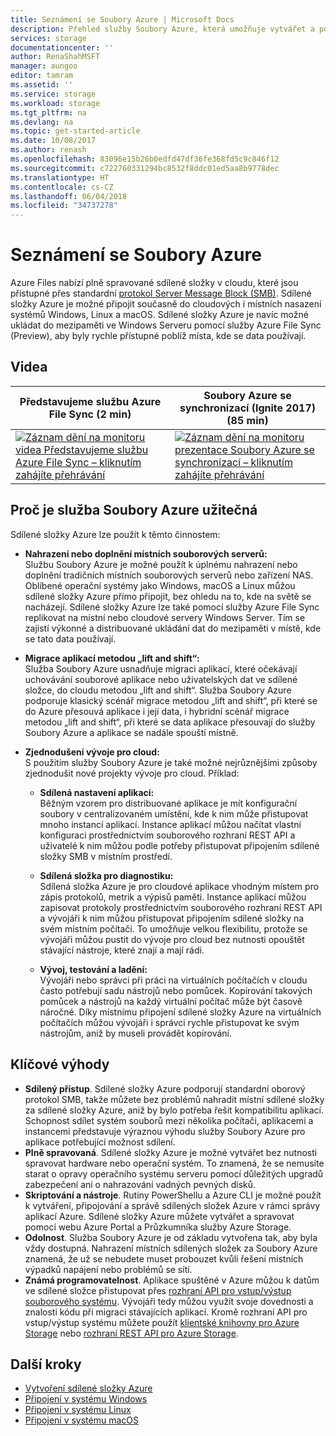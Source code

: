 ```yaml
---
title: Seznámení se Soubory Azure | Microsoft Docs
description: Přehled služby Soubory Azure, která umožňuje vytvářet a používat sdílené složky souborů sítě v cloudu s využitím standardního průmyslového protokolu SMB.
services: storage
documentationcenter: ''
author: RenaShahMSFT
manager: aungoo
editor: tamram
ms.assetid: ''
ms.service: storage
ms.workload: storage
ms.tgt_pltfrm: na
ms.devlang: na
ms.topic: get-started-article
ms.date: 10/08/2017
ms.author: renash
ms.openlocfilehash: 83096e15b26b0edfd47df36fe368fd5c9c846f12
ms.sourcegitcommit: c722760331294bc8532f8ddc01ed5aa8b9778dec
ms.translationtype: HT
ms.contentlocale: cs-CZ
ms.lasthandoff: 06/04/2018
ms.locfileid: "34737278"
---
```

# <a name="introduction-to-azure-files"></a>Seznámení se Soubory Azure
Azure Files nabízí plně spravované sdílené složky v cloudu, které jsou přístupné přes standardní [protokol Server Message Block (SMB)](https://msdn.microsoft.com/library/windows/desktop/aa365233.aspx). Sdílené složky Azure je možné připojit současně do cloudových i místních nasazení systémů Windows, Linux a macOS. Sdílené složky Azure je navíc možné ukládat do mezipaměti ve Windows Serveru pomocí služby Azure File Sync (Preview), aby byly rychle přístupné poblíž místa, kde se data používají.

## <a name="videos"></a>Videa
| Představujeme službu Azure File Sync (2 min) | Soubory Azure se synchronizací (Ignite 2017) (85 min)  |
|-|-|
| [![Záznam dění na monitoru videa Představujeme službu Azure File Sync – kliknutím zahájíte přehrávání](./media/storage-files-introduction/azure-file-sync-video-snapshot.png)](https://www.youtube.com/watch?v=Zm2w8-TRn-o) | [![Záznam dění na monitoru prezentace Soubory Azure se synchronizací – kliknutím zahájíte přehrávání](./media/storage-files-introduction/azure-files-ignite-2017-video.png)](https://www.youtube.com/watch?v=r26jWDGF_rg) |

## <a name="why-azure-files-is-useful"></a>Proč je služba Soubory Azure užitečná
Sdílené složky Azure lze použít k těmto činnostem:

* **Nahrazení nebo doplnění místních souborových serverů:**  
    Službu Soubory Azure je možné použít k úplnému nahrazení nebo doplnění tradičních místních souborových serverů nebo zařízení NAS. Oblíbené operační systémy jako Windows, macOS a Linux můžou sdílené složky Azure přímo připojit, bez ohledu na to, kde na světě se nacházejí. Sdílené složky Azure lze také pomocí služby Azure File Sync replikovat na místní nebo cloudové servery Windows Server. Tím se zajistí výkonné a distribuované ukládání dat do mezipaměti v místě, kde se tato data používají.

* **Migrace aplikací metodou „lift and shift“:**  
    Služba Soubory Azure usnadňuje migraci aplikací, které očekávají uchovávání souborové aplikace nebo uživatelských dat ve sdílené složce, do cloudu metodou „lift and shift“. Služba Soubory Azure podporuje klasický scénář migrace metodou „lift and shift“, při které se do Azure přesouvá aplikace i její data, i hybridní scénář migrace metodou „lift and shift“, při které se data aplikace přesouvají do služby Soubory Azure a aplikace se nadále spouští místně. 

* **Zjednodušení vývoje pro cloud:**  
    S použitím služby Soubory Azure je také možné nejrůznějšími způsoby zjednodušit nové projekty vývoje pro cloud. Příklad:
    * **Sdílená nastavení aplikací:**  
        Běžným vzorem pro distribuované aplikace je mít konfigurační soubory v centralizovaném umístění, kde k nim může přistupovat mnoho instancí aplikací. Instance aplikací můžou načítat vlastní konfiguraci prostřednictvím souborového rozhraní REST API a uživatelé k nim můžou podle potřeby přistupovat připojením sdílené složky SMB v místním prostředí.

    * **Sdílená složka pro diagnostiku:**  
        Sdílená složka Azure je pro cloudové aplikace vhodným místem pro zápis protokolů, metrik a výpisů paměti. Instance aplikací můžou zapisovat protokoly prostřednictvím souborového rozhraní REST API a vývojáři k nim můžou přistupovat připojením sdílené složky na svém místním počítači. To umožňuje velkou flexibilitu, protože se vývojáři můžou pustit do vývoje pro cloud bez nutnosti opouštět stávající nástroje, které znají a mají rádi.

    * **Vývoj, testování a ladění:**  
        Vývojáři nebo správci při práci na virtuálních počítačích v cloudu často potřebují sadu nástrojů nebo pomůcek. Kopírování takových pomůcek a nástrojů na každý virtuální počítač může být časově náročné. Díky místnímu připojení sdílené složky Azure na virtuálních počítačích můžou vývojáři i správci rychle přistupovat ke svým nástrojům, aniž by museli provádět kopírování.

## <a name="key-benefits"></a>Klíčové výhody
* **Sdílený přístup**. Sdílené složky Azure podporují standardní oborový protokol SMB, takže můžete bez problémů nahradit místní sdílené složky za sdílené složky Azure, aniž by bylo potřeba řešit kompatibilitu aplikací. Schopnost sdílet systém souborů mezi několika počítači, aplikacemi a instancemi představuje výraznou výhodu služby Soubory Azure pro aplikace potřebující možnost sdílení. 
* **Plně spravovaná**. Sdílené složky Azure je možné vytvářet bez nutnosti spravovat hardware nebo operační systém. To znamená, že se nemusíte starat o opravy operačního systému serveru pomocí důležitých upgradů zabezpečení ani o nahrazování vadných pevných disků.
* **Skriptování a nástroje**. Rutiny PowerShellu a Azure CLI je možné použít k vytváření, připojování a správě sdílených složek Azure v rámci správy aplikací Azure. Sdílené složky Azure můžete vytvářet a spravovat pomocí webu Azure Portal a Průzkumníka služby Azure Storage. 
* **Odolnost**. Služba Soubory Azure je od základu vytvořena tak, aby byla vždy dostupná. Nahrazení místních sdílených složek za Soubory Azure znamená, že už se nebudete muset probouzet kvůli řešení místních výpadků napájení nebo problémů se sítí. 
* **Známá programovatelnost**. Aplikace spuštěné v Azure můžou k datům ve sdílené složce přistupovat přes [rozhraní API pro vstup/výstup souborového systému](https://msdn.microsoft.com/library/system.io.file.aspx). Vývojáři tedy můžou využít svoje dovednosti a znalosti kódu při migraci stávajících aplikací. Kromě rozhraní API pro vstup/výstup systému můžete použít [klientské knihovny pro Azure Storage](https://msdn.microsoft.com/library/azure/dn261237.aspx) nebo [rozhraní REST API pro Azure Storage](/rest/api/storageservices/file-service-rest-api).

## <a name="next-steps"></a>Další kroky
* [Vytvoření sdílené složky Azure](storage-how-to-create-file-share.md)
* [Připojení v systému Windows](storage-how-to-use-files-windows.md)
* [Připojení v systému Linux](storage-how-to-use-files-linux.md)
* [Připojení v systému macOS](storage-how-to-use-files-mac.md)

